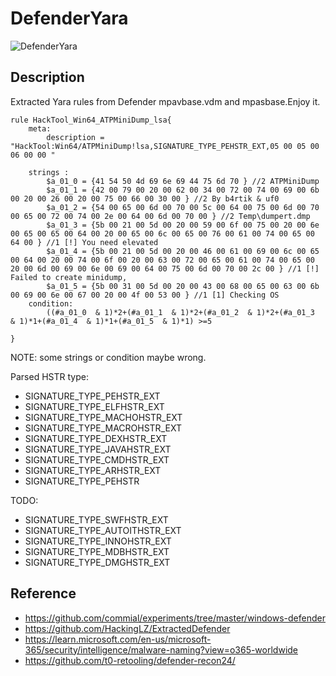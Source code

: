 
# DefenderYara


![DefenderYara](https://socialify.git.ci/roadwy/DefenderYara/image?description=1&font=Inter&forks=1&issues=1&language=1&owner=1&pattern=Plus&stargazers=1&theme=Light)

## Description
Extracted Yara rules from Defender mpavbase.vdm and mpasbase.Enjoy it.

```YARA
rule HackTool_Win64_ATPMiniDump_lsa{
	meta:
		description = "HackTool:Win64/ATPMiniDump!lsa,SIGNATURE_TYPE_PEHSTR_EXT,05 00 05 00 06 00 00 "
		
	strings :
		$a_01_0 = {41 54 50 4d 69 6e 69 44 75 6d 70 } //2 ATPMiniDump
		$a_01_1 = {42 00 79 00 20 00 62 00 34 00 72 00 74 00 69 00 6b 00 20 00 26 00 20 00 75 00 66 00 30 00 } //2 By b4rtik & uf0
		$a_01_2 = {54 00 65 00 6d 00 70 00 5c 00 64 00 75 00 6d 00 70 00 65 00 72 00 74 00 2e 00 64 00 6d 00 70 00 } //2 Temp\dumpert.dmp
		$a_01_3 = {5b 00 21 00 5d 00 20 00 59 00 6f 00 75 00 20 00 6e 00 65 00 65 00 64 00 20 00 65 00 6c 00 65 00 76 00 61 00 74 00 65 00 64 00 } //1 [!] You need elevated
		$a_01_4 = {5b 00 21 00 5d 00 20 00 46 00 61 00 69 00 6c 00 65 00 64 00 20 00 74 00 6f 00 20 00 63 00 72 00 65 00 61 00 74 00 65 00 20 00 6d 00 69 00 6e 00 69 00 64 00 75 00 6d 00 70 00 2c 00 } //1 [!] Failed to create minidump,
		$a_01_5 = {5b 00 31 00 5d 00 20 00 43 00 68 00 65 00 63 00 6b 00 69 00 6e 00 67 00 20 00 4f 00 53 00 } //1 [1] Checking OS
	condition:
		((#a_01_0  & 1)*2+(#a_01_1  & 1)*2+(#a_01_2  & 1)*2+(#a_01_3  & 1)*1+(#a_01_4  & 1)*1+(#a_01_5  & 1)*1) >=5
 
}
```
NOTE: some strings or condition maybe wrong. 

Parsed HSTR type:
- SIGNATURE_TYPE_PEHSTR_EXT
- SIGNATURE_TYPE_ELFHSTR_EXT
- SIGNATURE_TYPE_MACHOHSTR_EXT
- SIGNATURE_TYPE_MACROHSTR_EXT
- SIGNATURE_TYPE_DEXHSTR_EXT
- SIGNATURE_TYPE_JAVAHSTR_EXT
- SIGNATURE_TYPE_CMDHSTR_EXT
- SIGNATURE_TYPE_ARHSTR_EXT
- SIGNATURE_TYPE_PEHSTR

TODO:
- SIGNATURE_TYPE_SWFHSTR_EXT
- SIGNATURE_TYPE_AUTOITHSTR_EXT
- SIGNATURE_TYPE_INNOHSTR_EXT
- SIGNATURE_TYPE_MDBHSTR_EXT
- SIGNATURE_TYPE_DMGHSTR_EXT

## Reference
- https://github.com/commial/experiments/tree/master/windows-defender
- https://github.com/HackingLZ/ExtractedDefender
- https://learn.microsoft.com/en-us/microsoft-365/security/intelligence/malware-naming?view=o365-worldwide
- https://github.com/t0-retooling/defender-recon24/